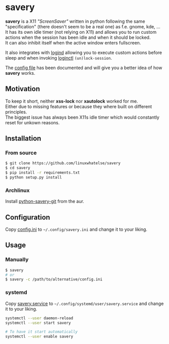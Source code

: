 # savery

**savery** is a X11 *"ScreenSaver"* written in python following the same
"specification" (there doesn't seem to be a real one) as f.e. gnome, kde, ...  
It has its own idle timer (not relying on X11) and allows you to run custom
actions when the session has been idle and when it should be locked.  
It can also inhibit itself when the active window enters fullscreen.

It also integrates with [logind](https://www.freedesktop.org/wiki/Software/systemd/logind/) allowing you to
execute custom actions before sleep and when invoking
[loginctl](https://www.freedesktop.org/software/systemd/man/loginctl.html)
`(un)lock-session`.

The [config file](config.ini) has been documented and will give you a better
idea of how **savery** works.  

## Motivation
To keep it short, neither **xss-lock** nor **xautolock** worked for me.  
Either due to missing features or because they where built on different
principles.  
The biggest issue has always been X11s idle timer which would constantly reset
for unkown reasons.

## Installation
### From source
```sh
$ git clone https://github.com/linuxwhatelse/savery
$ cd savery
$ pip install -r requirements.txt
$ python setup.py install
```

### Archlinux
Install [python-savery-git](https://aur.archlinux.org/packages/python-savery-git/)
from the aur.


## Configuration
Copy [config.ini](config.ini) to `~/.config/savery.ini` and change it to
your liking.

## Usage
### Manually
```sh
$ savery
# or
$ savery -c /path/to/alternative/config.ini
```

### systemd
Copy [savery.service](savery.service) to `~/.config/systemd/user/savery.service`
and change it to your liking.

```sh
systemctl --user daemon-reload
systemctl --user start savery

# To have it start automatically
systemctl --user enable savery
```
